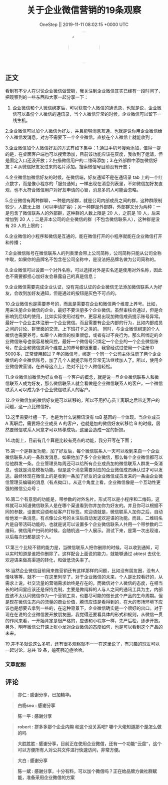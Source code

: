 <h1 align="center">关于企业微信营销的19条观察</h1>




<p align="center">
    <a>OneStep || 2019-11-11 08:02:15 &#43;0000 UTC</a>
</p>

<div align="center">
    <img src="https://images.zsxq.com/FsuTo7-8aDlvQ11F3uY9TaHxaPW1?e=1590940799&amp;token=kIxbL07-8jAj8w1n4s9zv64FuZZNEATmlU_Vm6zD:27GP2OsBt9PVyjf5r2V6Tv2b9JY=" width="100" height="100" style="border:1px solid;border-radius:50%; color:#ffffff"/>
</div>




## 正文

<div>
看到有不少人在讨论企业微信做营销，我关注到企业微信其实已经有一段时间了，把观察到的一些东西和大家一起分享一下：

1. 企业微信和个人微信绑定后，可以获取个人微信的通讯录，也就是说，企业微信可以备份个人微信的通讯录，当个人微信异常的时候，企业微信可以留下一线生机。

2.企业微信可以加个人微信为好友，并且能够消息互通，也就是说你用企业微信给个人微信发消息，对方不需要下一个企业微信，直接在个人微信上就能收到；

3.企业微信加个人微信好友的方式有如下集中：1.通过手机号搜索添加，值得一提的是，在桌面客户端也可以搜索添加，目前该功能应该在灰度，我收到了邀请，但是固定入口还没开放；2.扫描微信用户的二维码添加；3.在外部群中添加微信好友；4.从微信好友发过来的名片添加。搜索微信号目前没有开放；

4.企业微信加微信好友的时候，在微信端，好友通知不是在通讯录 tab 上的一个红点数字，而是像小程序的「服务通知」一样出现在消息列表里，不如微信加好友直观，也不太符合微信用户对好友申请的心智，消息多的人可能会忽略。

5.企业微信有两种群聊，一种是内部群，就是公司内部成员之间的群，这种群限制较少，人数无上限（可以申请扩容）；另一种群是外部群，外部群又分为两种：一是包含了微信联系人的外部群，这种群的人数上限是 20 人，之前是 10 人，后来增加到 20 人；二是非本公司的企业微信的群（不包含微信联系人），这种群是没有 20 人的上限的；

6.企业微信的小程序和微信是互通的，能在微信打开的小程序就能在企业微信打开和传播；

7.企业微信账号在微信联系人的列表里会带上公司简称，公司简称只能从公司全称中取，如果你的品牌名不包含在公司全称中，是没法把品牌名做为公司简称的。

8.企业微信可以设置一个对外名称，可以选择对外是实名还是使用对外名称，因此也不需要都担心加好友会暴露自己的真是信息；

9.企业微信需要完成企业认证，没有完成认证的企业微信无法添加微信联系人为好友，会收到加好友通知，但是通过的按钮是灰色不可点的。

10.企业微信也是需要养号的，而且是需要在企业和微信两个维度上养号。比如，用来注册企业微信的企业，最好不要注册多个企业微信。虽然审核会通过，但是会影响到后续的使用，比如实际使用过程中，更容易出现加微信成员提示账号异常。最好一个企业主体注册一个企业微信。而且需要有企业内部的行为，比如内部成员之间的讨论、群里面的交流、上下班打卡之类的。 同时，与企业微信绑定的个人微信也需要养号，如果个人微信的权重很低，或者有过不良行为，那么所绑定的企业微信账号也很容易被风控。最好一个微信号只绑定一个企业的一个企业微信账号。在企业和微信这两个维度上的养号都很重要，我曾经试过使用一个注册ID 5000多，正常使用超过 7 年的微信号，绑定一个同一个公司主体注册了两个企业微信的企业微信账号，加了几个人就提示账号异常无法继续加人了。所以，使用企业微信做营销，在养号这点上，绝对不比个人微信轻松。

11.企业微信加微信为好友会有一个客户的概念，就是说一旦企业微信联系人和微信联系人成为好友，那么微信联系人就会看做是企业微信联系人的客户，一个微信联系人可以成为多个企业微信联系人的客户。

12.企业微信加的微信好友是可以转移的，所以不用担心员工离职之后带走客户的问题，这一点比微信好。

13.这里需要吐槽一下，也是为什么说腾讯没有 toB 基因的一个体现。当企业成员 A 离职后，需要将企业成员 A 的客户，也就是加的微信好友转移给 B 的时候，居然要微信联系人同意才可以转移成功。这里会造成一定的折损。

14.功能上，目前有几个算是比较有亮点的功能，我分开写在下面；

15.第一个是群发功能，加了好友后，每个微信联系人一天可以收到来自一个企业微信联系人的一条群发消息，如果他加了多个企业微信，那么每个企业微信都可以给他群发一条。企业管理员每周还可以给所有企业成员加的微信联系人群发一条消息，也就是消息模板功能。但是这个消息需要对应的企业微信成员确认过才可以发送。最终体现在微信上的是收到一条加了好友的企业微信成员发来的一条由企业微信管理员编辑的消息（有点拗口）。从这个角度上看，企业微信像是一个互动性更强的微信公众号；

16.第二个有意思的功能是，带参数的对外名片。形式可以是小程序和二维码，这样就可以知道微信联系人是在哪个渠道看到你并加你为好友的。并且你可以根据不同的参数，设置欢迎语和给客户打标签。欢迎语就是，微信联系人加你之后，自动给他发一条消息，有点像公众号的关注后自动发送欢迎语的功能。而且，二维码名片是自带活码功能的，也就是说可以设置多个企业微信联系人共用一个带参数的二维码，微信用户扫码的时候，会随机选一个人展示。测试下来，是第一次出现谁，以后每次扫都是这个人。

17.第三个比较不错的能力是，当微信联系人把你删除的时候，可以收到通知，可以实时知道是谁把你删除了。这样配合上面说的能力，就能够通过 abtest 去优化欢迎语来做高渠道的转化，和做低流失率了。

18.当然企业微信目前用来做营销还有这样那样的问题，比如没有朋友圈，没有人情味等等，就不一一在这里列举了。对于企业微信的未来，个人是比较看好的，从需求上说，社交流量的营销需求始终是存在的，而微信对个人微信的态度，在相当长的时间里应该还是保持克制，主要是做纯粹的人与人之间的通讯工具为主，内部应该不太认同微信作为一个营销工具，也要尽可能的做长这个产品的生命周期。但是现在微信生态内的流量的商业价值，腾讯应该是看得到的，在大的市场环境下应该也是想要去拿到一些的，在这种背景下，企业微信确实是一个很好的出口。对于现在在说的企业微信要开放朋友圈，我觉得还要看具体的形式和规则，从微信一贯的作风来看，一开始肯定是很严格的，应该和小程序一样，先严后松，逐步开放。另外，明年微信公开课上张小龙对企业微信的态度如何，也是可以看到这个产品的未来。

19.差不多就说这么多吧，还有很多观察就不一一在这里说了，有兴趣的球友可以一起讨论。总共 19 条，逼死强迫症哈哈。
</div>

### 文章配图

<div class="image" align="center">

</div>


## 评论

<div align="left">
<div>

<blockquote >
<span> <strong>亦仁 : 感谢分享，已加精华。 </strong></span>
</blockquote>

<blockquote >
<span> <strong>白杨seo : 感谢分享 </strong></span>
</blockquote>

<blockquote >
<span> <strong>陈一平 : 感谢分享 </strong></span>
</blockquote>

<blockquote >
<span> <strong>robert : 拼多多那个企业内购 和这个没关系吧? 哪个大佬知道那个是怎么做的吗 </strong></span>
</blockquote>

<blockquote >
<span> <strong>大胜胜胜 : 感谢分享，目前正在使用企业微信，还有一个功能“云盘”，这个可以方便所有人对公共文件进行快速访问，非常方便。 </strong></span>
</blockquote>

<blockquote >
<span> <strong>大白 : 感谢分享 </strong></span>
</blockquote>

<blockquote >
<span> <strong>陈一斌 : 感谢分享，十分有料，可以加个微信吗？正在给品牌方做社群赋能，准备采用企业微信的方案 </strong></span>
</blockquote>

</div>
</div>